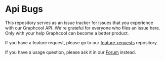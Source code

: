 # Api Bugs

This repository serves as an issue tracker for issues that you experience with our Graphcool API.
We're grateful for everyone who files an issue here.
Only with your help Graphcool can become a better product.

If you have a feature request, please go to our [feature-requests](https://github.com/graphcool/feature-requests) repository.

If you have a usage question, please ask it in our [Forum](https://www.graph.cool/forum/) instead.
